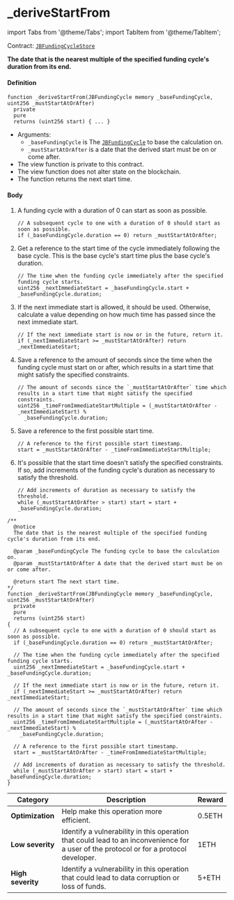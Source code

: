# _deriveStartFrom

import Tabs from '@theme/Tabs';
import TabItem from '@theme/TabItem';

Contract: [`JBFundingCycleStore`](/docs/v4/deprecated/v2/contracts/jbfundingcyclestore/README.md)​

<Tabs>
<TabItem value="Step by step" label="Step by step">

**The date that is the nearest multiple of the specified funding cycle's duration from its end.**

#### Definition

```
function _deriveStartFrom(JBFundingCycle memory _baseFundingCycle, uint256 _mustStartAtOrAfter)
  private
  pure
  returns (uint256 start) { ... }
```

* Arguments:
  * `_baseFundingCycle` is The [`JBFundingCycle`](/docs/v4/deprecated/v2/data-structures/jbfundingcycle.md) to base the calculation on.
  * `_mustStartAtOrAfter` is a date that the derived start must be on or come after.
* The view function is private to this contract.
* The view function does not alter state on the blockchain.
* The function returns the next start time.

#### Body

1.  A funding cycle with a duration of 0 can start as soon as possible.

    ```
    // A subsequent cycle to one with a duration of 0 should start as soon as possible.
    if (_baseFundingCycle.duration == 0) return _mustStartAtOrAfter;
    ```
2.  Get a reference to the start time of the cycle immediately following the base cycle. This is the base cycle's start time plus the base cycle's duration.

    ```
    // The time when the funding cycle immediately after the specified funding cycle starts.
    uint256 _nextImmediateStart = _baseFundingCycle.start + _baseFundingCycle.duration;
    ```
3.  If the next immediate start is allowed, it should be used. Otherwise, calculate a value depending on how much time has passed since the next immediate start.

    ```
    // If the next immediate start is now or in the future, return it.
    if (_nextImmediateStart >= _mustStartAtOrAfter) return _nextImmediateStart;
    ```
4.  Save a reference to the amount of seconds since the time when the funding cycle must start on or after, which results in a start time that might satisfy the specified constraints.

    ```
    // The amount of seconds since the `_mustStartAtOrAfter` time which results in a start time that might satisfy the specified constraints.
    uint256 _timeFromImmediateStartMultiple = (_mustStartAtOrAfter - _nextImmediateStart) %
      _baseFundingCycle.duration;
    ```
5.  Save a reference to the first possible start time.

    ```
    // A reference to the first possible start timestamp.
    start = _mustStartAtOrAfter - _timeFromImmediateStartMultiple;
    ```
6.  It's possible that the start time doesn't satisfy the specified constraints. If so, add increments of the funding cycle's duration as necessary to satisfy the threshold.

    ```
    // Add increments of duration as necessary to satisfy the threshold.
    while (_mustStartAtOrAfter > start) start = start + _baseFundingCycle.duration;
    ```

</TabItem>

<TabItem value="Code" label="Code">

```
/**
  @notice
  The date that is the nearest multiple of the specified funding cycle's duration from its end.

  @param _baseFundingCycle The funding cycle to base the calculation on.
  @param _mustStartAtOrAfter A date that the derived start must be on or come after.

  @return start The next start time.
*/
function _deriveStartFrom(JBFundingCycle memory _baseFundingCycle, uint256 _mustStartAtOrAfter)
  private
  pure
  returns (uint256 start)
{
  // A subsequent cycle to one with a duration of 0 should start as soon as possible.
  if (_baseFundingCycle.duration == 0) return _mustStartAtOrAfter;

  // The time when the funding cycle immediately after the specified funding cycle starts.
  uint256 _nextImmediateStart = _baseFundingCycle.start + _baseFundingCycle.duration;

  // If the next immediate start is now or in the future, return it.
  if (_nextImmediateStart >= _mustStartAtOrAfter) return _nextImmediateStart;

  // The amount of seconds since the `_mustStartAtOrAfter` time which results in a start time that might satisfy the specified constraints.
  uint256 _timeFromImmediateStartMultiple = (_mustStartAtOrAfter - _nextImmediateStart) %
    _baseFundingCycle.duration;

  // A reference to the first possible start timestamp.
  start = _mustStartAtOrAfter - _timeFromImmediateStartMultiple;

  // Add increments of duration as necessary to satisfy the threshold.
  while (_mustStartAtOrAfter > start) start = start + _baseFundingCycle.duration;
}
```

</TabItem>

<TabItem value="Bug bounty" label="Bug bounty">

| Category          | Description                                                                                                                            | Reward |
| ----------------- | -------------------------------------------------------------------------------------------------------------------------------------- | ------ |
| **Optimization**  | Help make this operation more efficient.                                                                                               | 0.5ETH |
| **Low severity**  | Identify a vulnerability in this operation that could lead to an inconvenience for a user of the protocol or for a protocol developer. | 1ETH   |
| **High severity** | Identify a vulnerability in this operation that could lead to data corruption or loss of funds.                                        | 5+ETH  |

</TabItem>
</Tabs>
